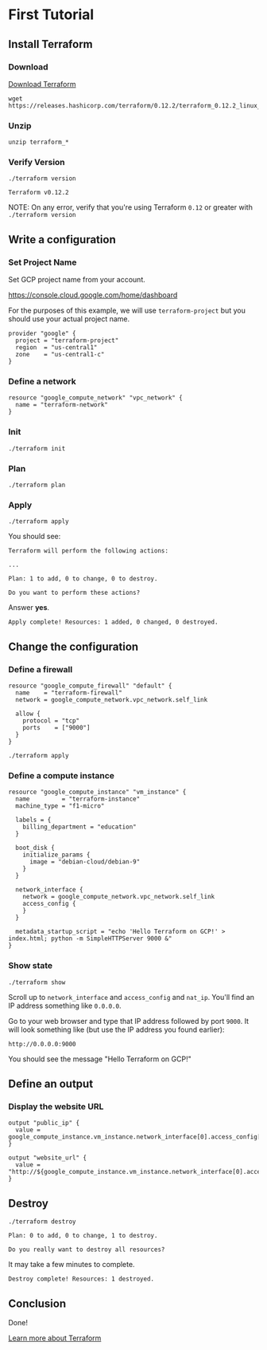 # First Tutorial

## Install Terraform

### Download

[Download Terraform](https://www.terraform.io/downloads.html)

```
wget https://releases.hashicorp.com/terraform/0.12.2/terraform_0.12.2_linux_amd64.zip
```

### Unzip

```
unzip terraform_*
```

### Verify Version

```
./terraform version
```

```
Terraform v0.12.2
```

NOTE: On any error, verify that you're using Terraform `0.12` or greater with `./terraform version`

## Write a configuration

### Set Project Name

Set GCP project name from your account.

https://console.cloud.google.com/home/dashboard

For the purposes of this example, we will use `terraform-project` but you should use your actual project name.

```
provider "google" {
  project = "terraform-project"
  region  = "us-central1"
  zone    = "us-central1-c"
}
```

### Define a network

```
resource "google_compute_network" "vpc_network" {
  name = "terraform-network"
}
```

### Init

```
./terraform init
```

### Plan

```
./terraform plan
```

### Apply

```
./terraform apply
```

You should see:

```
Terraform will perform the following actions:

...

Plan: 1 to add, 0 to change, 0 to destroy.

Do you want to perform these actions?
```

Answer **yes**.

```
Apply complete! Resources: 1 added, 0 changed, 0 destroyed.
```

## Change the configuration

### Define a firewall

```
resource "google_compute_firewall" "default" {
  name    = "terraform-firewall"
  network = google_compute_network.vpc_network.self_link

  allow {
    protocol = "tcp"
    ports    = ["9000"]
  }
}
```

```
./terraform apply
```

### Define a compute instance

```
resource "google_compute_instance" "vm_instance" {
  name         = "terraform-instance"
  machine_type = "f1-micro"

  labels = {
    billing_department = "education"
  }

  boot_disk {
    initialize_params {
      image = "debian-cloud/debian-9"
    }
  }

  network_interface {
    network = google_compute_network.vpc_network.self_link
    access_config {
    }
  }

  metadata_startup_script = "echo 'Hello Terraform on GCP!' > index.html; python -m SimpleHTTPServer 9000 &"
}
```

### Show state

```
./terraform show
```

Scroll up to `network_interface` and `access_config` and `nat_ip`. You'll find an IP address something like `0.0.0.0`.

Go to your web browser and type that IP address followed by port `9000`. It will look something like (but use the IP address you found earlier):

```
http://0.0.0.0:9000
```

You should see the message "Hello Terraform on GCP!"

## Define an output

### Display the website URL

```
output "public_ip" {
  value = google_compute_instance.vm_instance.network_interface[0].access_config[0].nat_ip
}
```

```
output "website_url" {
  value = "http://${google_compute_instance.vm_instance.network_interface[0].access_config[0].nat_ip}:9000"
}
```


## Destroy

```
./terraform destroy
```

```
Plan: 0 to add, 0 to change, 1 to destroy.

Do you really want to destroy all resources?
```

It may take a few minutes to complete.

```
Destroy complete! Resources: 1 destroyed.
```

## Conclusion

Done!

[Learn more about Terraform](https://learn.hashicorp.com/terraform/)
